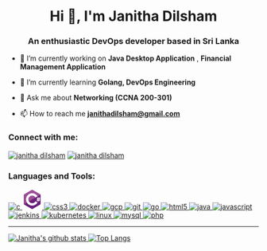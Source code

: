 <h1 align="center">Hi 👋, I'm Janitha Dilsham</h1>
<h3 align="center">An enthusiastic DevOps developer based in Sri Lanka</h3>

- 🔭 I’m currently working on **Java Desktop Application** , **Financial Management Application**

- 🌱 I’m currently learning **Golang, DevOps Engineering**

- 💬 Ask me about **Networking (CCNA 200-301)**

- 📫 How to reach me **janithadilsham@gmail.com**

<h3 align="left">Connect with me:</h3>
<p align="left">
<a href="https://linkedin.com/in/janitha dilsham" target="blank"><img align="center" src="https://github.com/Scar1109/skill-icons/blob/main/icons/LinkedIn.svg" alt="janitha dilsham" height="30" width="40" /></a>
<a href="https://fb.com/janitha dilsham" target="blank"><img align="center" src="https://raw.githubusercontent.com/rahuldkjain/github-profile-readme-generator/master/src/images/icons/Social/facebook.svg" alt="janitha dilsham" height="30" width="40" /></a>
</p>

<h3 align="left">Languages and Tools:</h3>
<p align="left"> <a href="https://www.cprogramming.com/" target="_blank" rel="noreferrer"> <img src="https://github.com/Scar1109/skill-icons/blob/main/icons/C.svg" alt="c" width="40" height="40"/> </a> <a href="https://www.w3schools.com/cpp/" target="_blank" rel="noreferrer"> <a href="https://www.w3schools.com/cs/" target="_blank" rel="noreferrer"> <img src="https://raw.githubusercontent.com/devicons/devicon/master/icons/csharp/csharp-original.svg" alt="csharp" width="40" height="40"/> </a> <a href="https://www.w3schools.com/css/" target="_blank" rel="noreferrer"> <img src="https://github.com/Scar1109/skill-icons/blob/main/icons/CSS.svg" alt="css3" width="40" height="40"/> </a> <a href="https://www.docker.com/" target="_blank" rel="noreferrer"> <img src="https://github.com/Scar1109/skill-icons/blob/main/icons/Docker.svg" alt="docker" width="40" height="40"/> </a> <a href="https://cloud.google.com" target="_blank" rel="noreferrer"> <img src="https://www.vectorlogo.zone/logos/google_cloud/google_cloud-icon.svg" alt="gcp" width="40" height="40"/> </a> <a href="https://git-scm.com/" target="_blank" rel="noreferrer"> <img src="https://www.vectorlogo.zone/logos/git-scm/git-scm-icon.svg" alt="git" width="40" height="40"/> </a> <a href="https://golang.org" target="_blank" rel="noreferrer"> <img src="https://github.com/Scar1109/skill-icons/blob/main/icons/GoLang.svg" alt="go" width="40" height="40"/> </a> <a href="https://www.w3.org/html/" target="_blank" rel="noreferrer"> <img src="https://github.com/Scar1109/skill-icons/blob/main/icons/HTML.svg" alt="html5" width="40" height="40"/> </a> <a href="https://www.java.com" target="_blank" rel="noreferrer"> <img src="https://github.com/Scar1109/skill-icons/blob/main/icons/Java-Light.svg" alt="java" width="40" height="40"/> </a> <a href="https://developer.mozilla.org/en-US/docs/Web/JavaScript" target="_blank" rel="noreferrer"> <img src="https://github.com/Scar1109/skill-icons/blob/main/icons/JavaScript.svg" alt="javascript" width="40" height="40"/> </a> <a href="https://www.jenkins.io" target="_blank" rel="noreferrer"> <img src="https://github.com/Scar1109/skill-icons/blob/main/icons/Jenkins-Light.svg" alt="jenkins" width="40" height="40"/> </a> <a href="https://kubernetes.io" target="_blank" rel="noreferrer"> <img src="https://github.com/Scar1109/skill-icons/blob/main/icons/Kubernetes.svg" alt="kubernetes" width="40" height="40"/> </a> <a href="https://www.linux.org/" target="_blank" rel="noreferrer"> <img src="https://github.com/Scar1109/skill-icons/blob/main/icons/Linux-Light.svg" alt="linux" width="40" height="40"/> </a> <a href="https://www.mysql.com/" target="_blank" rel="noreferrer"> <img src="https://github.com/Scar1109/skill-icons/blob/main/icons/MySQL-Light.svg" alt="mysql" width="40" height="40"/> </a> <a href="https://www.php.net" target="_blank" rel="noreferrer"> <img src="https://github.com/Scar1109/skill-icons/blob/main/icons/PHP-Light.svg" alt="php" width="40" height="40"/> </a> <a href="https://www.postgresql.org" target="_blank" rel="noreferrer"></p>

---


 ![Janitha's github stats](https://github-readme-stats.vercel.app/api?username=jdilsham&show_icons=true&theme=tokyonight)  ![Top Langs](https://github-readme-stats.vercel.app/api/top-langs/?username=jdilsham&theme=tokyonight&langs_count=10&cache_seconds=3600)


